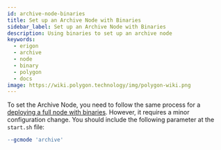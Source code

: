 ```yaml
---
id: archive-node-binaries
title: Set up an Archive Node with Binaries
sidebar_label: Set up an Archive Node with Binaries
description: Using binaries to set up an archive node
keywords:
  - erigon
  - archive
  - node
  - binary
  - polygon
  - docs
image: https://wiki.polygon.technology/img/polygon-wiki.png
---
```


To set the Archive Node, you need to follow the same process for a [<ins>deploying a full node with binaries</ins>](/docs/develop/network-details/full-node-binaries). However, it requires a minor configuration change. You should include the following parameter at the `start.sh` file:

```makefile
--gcmode 'archive'
```
